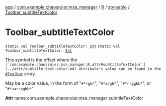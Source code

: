 [app](../../../index.md) / [com.example.chaosruler.msa_manager](../../index.md) / [R](../index.md) / [styleable](index.md) / [Toolbar_subtitleTextColor](.)

# Toolbar_subtitleTextColor

`static val Toolbar_subtitleTextColor: `[`Int`](https://kotlinlang.org/api/latest/jvm/stdlib/kotlin/-int/index.html)
`static val Toolbar_subtitleTextColor: `[`Int`](https://kotlinlang.org/api/latest/jvm/stdlib/kotlin/-int/index.html)

This symbol is the offset where the ``[`com.example.chaosruler.msa_manager.R.attr#subtitleTextColor`](../attr/subtitle-text-color.md) attribute's value can be found in the ``[`#Toolbar`](-toolbar.md) array.

May be a color value, in the form of "`#*rgb*`", "`#*argb*`", "`#*rrggbb*`", or "`#*aarrggbb*`".

**Attr**
name com.example.chaosruler.msa_manager:subtitleTextColor

